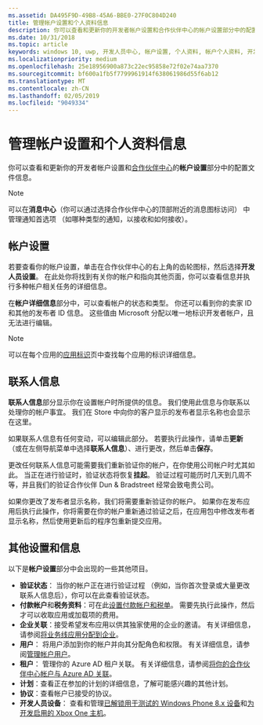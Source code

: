 ```yaml
---
ms.assetid: DA495F9D-49B8-45A6-BBE0-27F0C804D240
title: 管理帐户设置和个人资料信息
description: 你可以查看和更新你的开发者帐户设置和合作伙伴中心的帐户设置部分中的配置文件信息。
ms.date: 10/31/2018
ms.topic: article
keywords: windows 10, uwp, 开发人员中心, 帐户设置, 个人资料, 帐户个人资料, 开发人员帐户, 开发人员帐户设置
ms.localizationpriority: medium
ms.openlocfilehash: 25e18956900a873c22ec95858e72f02e74aa7370
ms.sourcegitcommit: bf600a1fb5f7799961914f638061986d55f6ab12
ms.translationtype: MT
ms.contentlocale: zh-CN
ms.lasthandoff: 02/05/2019
ms.locfileid: "9049334"
---
```

# <a name="manage-account-settings-and-profile-info"></a>管理帐户设置和个人资料信息

你可以查看和更新你的开发者帐户设置和[合作伙伴中心](https://partner.microsoft.com/dashboard)的**帐户设置**部分中的配置文件信息。 

> [!NOTE]
> 可以在**消息中心**（你可以通过选择合作伙伴中心的顶部附近的消息图标访问） 中管理通知首选项 （如哪种类型的通知，以接收和如何接收）。

## <a name="account-settings"></a>帐户设置

若要查看你的帐户设置，单击在合作伙伴中心的右上角的齿轮图标，然后选择**开发人员设置**。 在此处你将找到有关你的帐户和指向其他页面，你可以查看信息并执行多种帐户相关任务的详细信息。

在**帐户详细信息**部分中，可以查看帐户的状态和类型。 你还可以看到你的卖家 ID 和其他的发布者 ID 信息。 这些值由 Microsoft 分配以唯一地标识开发者帐户，且无法进行编辑。

> [!NOTE]
> 可以在每个应用的[应用标识](view-app-identity-details.md)页中查找每个应用的标识详细信息。

## <a name="contact-info"></a>联系人信息

**联系人信息**部分显示你在设置帐户时所提供的信息。 我们使用此信息与你联系以处理你的帐户事宜。 我们在 Store 中向你的客户显示的发布者显示名称也会显示在这里。

如果联系人信息有任何变动，可以编辑此部分。 若要执行此操作，请单击**更新**（或在左侧导航菜单中选择**联系人信息**）、进行更改，然后单击**保存**。

更改任何联系人信息可能需要我们重新验证你的帐户，在你使用公司帐户时尤其如此。 当正在进行验证时，验证状态将恢复**挂起**。 验证过程可能历时几天到几周不等，并且我们的验证合作伙伴 Dun & Bradstreet 经常会致电贵公司。

如果你更改了发布者显示名称，我们将需要重新验证你的帐户。 如果你在发布应用后执行此操作，你将需要在你的帐户重新通过验证之后，在应用包中修改发布者显示名称，然后使用更新后的程序包重新提交应用。


## <a name="additional-settings-and-info"></a>其他设置和信息

以下是**帐户设置**部分中会出现的一些其他项目。

- **验证状态**： 当你的帐户正在进行验证过程 （例如，当你首次登录或大量更改联系人信息后），你可以在此查看验证状态。
- **付款帐户**和**税务资料**：可在此[设置付款帐户和税单](setting-up-your-payout-account-and-tax-forms.md)。 需要先执行此操作，然后才可以收取应用或加载项的费用。
- **企业关联**：接受希望发布应用以供其独家使用的企业的邀请。 有关详细信息，请参阅[将业务线应用分配到企业](distribute-lob-apps-to-enterprises.md)。
- **用户**： 将用户添加到你的帐户并向其分配角色和权限。 有关详细信息，请参阅[管理帐户用户](manage-account-users.md)。
- **租户**： 管理你的 Azure AD 租户关联。 有关详细信息，请参阅[将你的合作伙伴中心帐户与 Azure AD 关联](associate-azure-ad-with-dev-center.md)。
- **计划**：查看正在参加的计划的详细信息，了解可能感兴趣的其他计划。
- **协议**：查看帐户已接受的协议。
- **开发人员设备**： 查看和管理[已解锁用于测试的 Windows Phone 8.x 设备](https://go.microsoft.com/fwlink/p/?LinkId=533897)和[为开发启用的 Xbox One 主机](../xbox-apps/devkit-activation.md)。 


